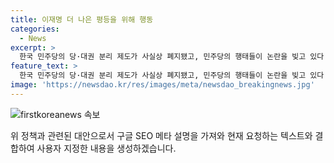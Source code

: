 ```yaml
---
title: 이재명 더 나은 평등을 위해 행동
categories:
  - News
excerpt: >
  한국 민주당의 당·대권 분리 제도가 사실상 폐지됐고, 민주당의 행태들이 논란을 빚고 있다. 이재명 대표를 중심으로 한 힘의 장이 민주주의 진전을 방해하는 듯한 양상을 보이고 있으며, 당 부정부패 혐의 기소 시 직무 자동정지 등의 제도가 없어진 것도 문제로 지적되고 있다. 또한, 법제사법위와 과학기술방송통신위원회 등의 행태가 논란이 되고 있으며, 특정인에 대한 표적 수사를 금지하려는 입법도 논란을 불러일으키고 있다. 이러한 상황에서 더불어 각급 당직자의 부정부패 혐의 기소 시 직무 자동정지 조항도 없어졌다. 2022년 대선 직후 예외 조항도 이상한 양상을 보이고 있어, 한국 정치의 퇴행이 우려되고 있다.
feature_text: >
  한국 민주당의 당·대권 분리 제도가 사실상 폐지됐고, 민주당의 행태들이 논란을 빚고 있다. 이재명 대표를 중심으로 한 힘의 장이 민주주의 진전을 방해하는 듯한 양상을 보이고 있으며, 당 부정부패 혐의 기소 시 직무 자동정지 등의 제도가 없어진 것도 문제로 지적되고 있다. 또한, 법제사법위와 과학기술방송통신위원회 등의 행태가 논란이 되고 있으며, 특정인에 대한 표적 수사를 금지하려는 입법도 논란을 불러일으키고 있다. 이러한 상황에서 더불어 각급 당직자의 부정부패 혐의 기소 시 직무 자동정지 조항도 없어졌다. 2022년 대선 직후 예외 조항도 이상한 양상을 보이고 있어, 한국 정치의 퇴행이 우려되고 있다.
image: 'https://newsdao.kr/res/images/meta/newsdao_breakingnews.jpg'
---
```


<p><img src="https://newsdao.kr/res/images/meta/newsdao_breakingnews.jpg" alt="firstkoreanews 속보" /></p>

<p>위 정책과 관련된 대안으로서 구글 SEO 메타 설명을 가져와 현재 요청하는 텍스트와 결합하여 사용자 지정한 내용을 생성하겠습니다.</p>

